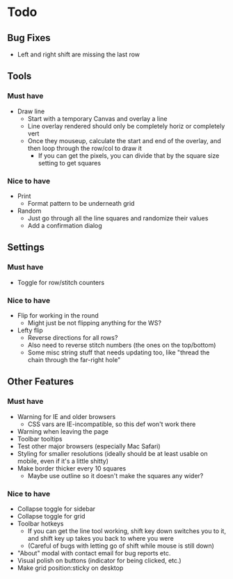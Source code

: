 # Todo

## Bug Fixes
- Left and right shift are missing the last row

## Tools

### Must have
- Draw line
  - Start with a temporary Canvas and overlay a line
  - Line overlay rendered should only be completely horiz or completely vert
  - Once they mouseup, calculate the start and end of the overlay, and then loop through the row/col to draw it
    - If you can get the pixels, you can divide that by the square size setting to get squares

### Nice to have
- Print
  - Format pattern to be underneath grid
- Random
  - Just go through all the line squares and randomize their values
  - Add a confirmation dialog


## Settings

### Must have
- Toggle for row/stitch counters

### Nice to have
- Flip for working in the round
  - Might just be not flipping anything for the WS?
- Lefty flip
  - Reverse directions for all rows?
  - Also need to reverse stitch numbers (the ones on the top/bottom)
  - Some misc string stuff that needs updating too, like "thread the chain through the far-right hole"


## Other Features

### Must have
- Warning for IE and older browsers
  - CSS vars are IE-incompatible, so this def won't work there
- Warning when leaving the page
- Toolbar tooltips
- Test other major browsers (especially Mac Safari)
- Styling for smaller resolutions (ideally should be at least usable on mobile, even if it's a little shitty)
- Make border thicker every 10 squares
  - Maybe use outline so it doesn't make the squares any wider?

### Nice to have
- Collapse toggle for sidebar
- Collapse toggle for grid
- Toolbar hotkeys
  - If you can get the line tool working, shift key down switches you to it, and shift key up takes you back to where you were
  - (Careful of bugs with letting go of shift while mouse is still down)
- "About" modal with contact email for bug reports etc.
- Visual polish on buttons (indicator for being clicked, etc.)
- Make grid position:sticky on desktop